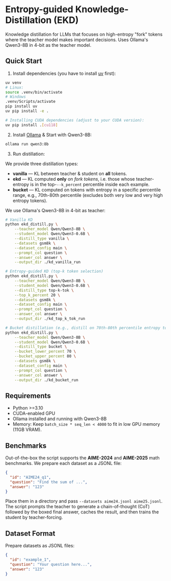# Entropy-guided Knowledge-Distillation (EKD)

Knowledge distillation for LLMs that focuses on high-entropy "fork" tokens where the teacher model makes important decisions. Uses Ollama's Qwen3-8B in 4-bit as the teacher model.

## Quick Start

1. Install dependencies (you have to install [uv](https://docs.astral.sh/uv/) first):
```bash
uv venv
# Linux:
source .venv/bin/activate
# Windows
.venv/Scripts/activate
pip install uv
uv pip install -e .

# Installing CUDA dependencies (adjust to your CUDA version):
uv pip install .[cu118]
```

2. Install [Ollama](https://ollama.com/download) & Start with Qwen3-8B:
```bash
ollama run qwen3:8b
```

3. Run distillation:

We provide three distillation types:
* **vanilla** — KL between teacher & student on **all** tokens.
* **ekd** — KL computed **only** on *fork tokens*, i.e. those whose
  teacher-entropy is in the top-`--k_percent` percentile inside each
  example.
* **bucket** — KL computed on tokens with entropy in a specific percentile range,
  e.g., 70th-80th percentile (excludes both very low and very high entropy tokens).

We use Ollama's Qwen3-8B in 4-bit as teacher:
```bash
# Vanilla KD
python ekd_distill.py \
    --teacher_model Qwen/Qwen3-8B \
    --student_model Qwen/Qwen3-0.6B \
    --distill_type vanilla \
    --datasets gsm8k \
    --dataset_config main \
    --prompt_col question \
    --answer_col answer \
    --output_dir ./kd_vanilla_run

# Entropy-guided KD (top-k token selection)
python ekd_distill.py \
    --teacher_model Qwen/Qwen3-8B \
    --student_model Qwen/Qwen3-0.6B \
    --distill_type top-k-tok \
    --top_k_percent 20 \
    --datasets gsm8k \
    --dataset_config main \
    --prompt_col question \
    --answer_col answer \
    --output_dir ./kd_top_k_tok_run

# Bucket distillation (e.g., distill on 70th-80th percentile entropy tokens)
python ekd_distill.py \
    --teacher_model Qwen/Qwen3-8B \
    --student_model Qwen/Qwen3-0.6B \
    --distill_type bucket \
    --bucket_lower_percent 70 \
    --bucket_upper_percent 80 \
    --datasets gsm8k \
    --dataset_config main \
    --prompt_col question \
    --answer_col answer \
    --output_dir ./kd_bucket_run
```

## Requirements

- Python >=3.10
- CUDA-enabled GPU
- Ollama installed and running with Qwen3-8B
- Memory: Keep `batch_size * seq_len < 4000` to fit in low GPU memory (11GB VRAM).

## Benchmarks
Out-of-the-box the script supports the **AIME-2024** and **AIME-2025**
math benchmarks. We prepare each dataset as a JSONL file:

```json
{
  "id": "AIME24_q1",
  "question": "Find the sum of ...",
  "answer": "123"
}
```

Place them in a directory and pass `--datasets aime24.jsonl aime25.jsonl`.
The script prompts the teacher to generate a chain-of-thought (CoT)
followed by the boxed final answer, caches the result, and then trains the
student by teacher-forcing.


## Dataset Format

Prepare datasets as JSONL files:
```json
{
  "id": "example_1",
  "question": "Your question here...",
  "answer": "123"
}
```
